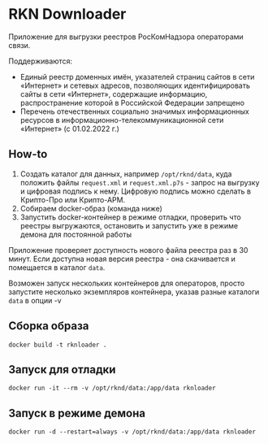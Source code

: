 # RKN Downloader

Приложение для выгрузки реестров РосКомНадзора операторами связи.

Поддерживаются:

* Единый реестр доменных имён, указателей страниц сайтов в сети «Интернет» и сетевых адресов, позволяющих идентифицировать сайты в сети «Интернет», содержащие информацию, распространение которой в Российской Федерации запрещено
* Перечень отечественных социально значимых информационных ресурсов в информационно-телекоммуникационной сети «Интернет» (с 01.02.2022 г.)

## How-to

1. Создать каталог для данных, например ```/opt/rknd/data```, куда положить файлы ```request.xml``` и ```request.xml.p7s``` - запрос на выгрузку и цифровая подпись к нему. Цифровую подпись можно сделать в Крипто-Про или Крипто-АРМ.
2. Собираем docker-образ (команда ниже)
3. Запустить docker-контейнер в режиме отладки, проверить что реестры выгружаются, остановить и запустить уже в режиме демона для постоянной работы

Приложение проверяет доступность нового файла реестра раз в 30 минут. Если доступна новая версия реестра - она скачивается и помещается в каталог ```data```.

Возможен запуск нескольких контейнеров для операторов, просто запустите несколько экземпляров контейнера, указав разные каталоги ```data``` в опции -v

## Сборка образа
```
docker build -t rknloader .
```

## Запуск для отладки
```
docker run -it --rm -v /opt/rknd/data:/app/data rknloader
```

## Запуск в режиме демона
```
docker run -d --restart=always -v /opt/rknd/data:/app/data rknloader
```

